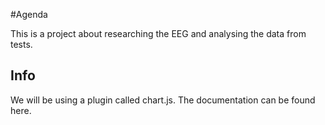 #Agenda

This is a project about researching the EEG and analysing the data from tests.

## Info
We will be using a plugin called chart.js.
The documentation can be found
<a src="https://www.chartjs.org/docs/latest/configuration/tooltip.html">here</a>.
